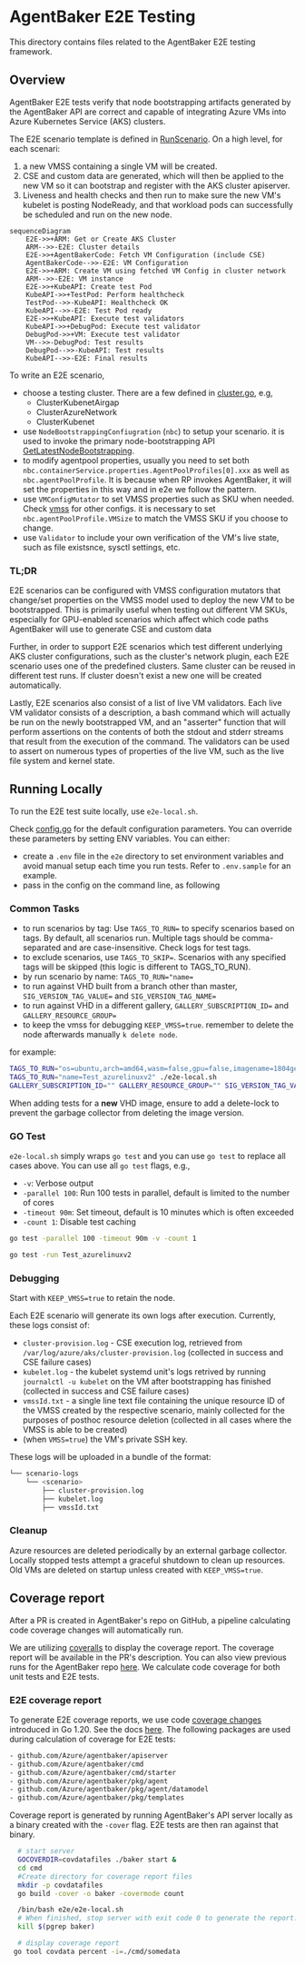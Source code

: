 # AgentBaker E2E Testing

This directory contains files related to the AgentBaker E2E testing framework.

## Overview

AgentBaker E2E tests verify that node bootstrapping artifacts generated by the AgentBaker API are correct and capable of integrating Azure VMs into Azure Kubernetes Service (AKS) clusters. 

The E2E scenario template is defined in [RunScenario](https://github.com/Azure/AgentBaker/blob/1b473cfedd7f9836a1d52ed7fff4c74c6b8a4442/e2e/scenario_helpers_test.go#L83).
On a high level, for each scenari:

1. a new VMSS containing a single VM will be created.
2. CSE and custom data are generated, which will then be applied to the new VM so it can bootstrap and register with the AKS cluster apiserver.
3. Liveness and health checks and then run to make sure the new VM's kubelet is posting NodeReady, and that workload pods can successfully be scheduled and run on the new node.

```mermaid
sequenceDiagram
    E2E->>+ARM: Get or Create AKS Cluster
    ARM-->>-E2E: Cluster details
    E2E->>+AgentBakerCode: Fetch VM Configuration (include CSE)
    AgentBakerCode-->>-E2E: VM Configuration
    E2E->>+ARM: Create VM using fetched VM Config in cluster network
    ARM-->>-E2E: VM instance
    E2E->>+KubeAPI: Create test Pod
    KubeAPI->>+TestPod: Perform healthcheck
    TestPod-->>-KubeAPI: Healthcheck OK
    KubeAPI-->>-E2E: Test Pod ready
    E2E->>+KubeAPI: Execute test validators
    KubeAPI->>+DebugPod: Execute test validator
    DebugPod->>+VM: Execute test validator
    VM-->>-DebugPod: Test results
    DebugPod-->>-KubeAPI: Test results
    KubeAPI-->>-E2E: Final results
```

To write an E2E scenario,

- choose a testing cluster. There are a few defined in [cluster.go](https://github.com/Azure/AgentBaker/blob/dev/e2e/cluster.go), e.g,
  - ClusterKubenetAirgap
  - ClusterAzureNetwork
  - ClusterKubenet
- use `NodeBootstrappingConfiugration` (`nbc`) to setup your scenario. it is used to invoke the primary node-bootstrapping API [GetLatestNodeBootstrapping](https://github.com/Azure/AgentBaker/blob/2e730b5a498c5be9b082d912fd08ac9346582db9/pkg/agent/bakerapi.go#L14).
- to modify agentpool properties, usually you need to set both `nbc.containerService.properties.AgentPoolProfiles[0].xxx` as well as `nbc.agentPoolProfile`. It is because when RP invokes AgentBaker, it will set the properties in this way and in e2e we follow the pattern.
- use `VMConfigMutator` to set VMSS properties such as SKU when needed.  Check [vmss](https://github.com/Azure/AgentBaker/blob/dev/e2e/vmss.go) for other configs.
it is necessary to set `nbc.agentPoolProfile.VMSize` to match the VMSS SKU if you choose to change.
- use `Validator` to include your own verification of the VM's live state, such as file existsnce, sysctl settings, etc.

### TL;DR

E2E scenarios can be configured with VMSS configuration mutators that change/set properties on the VMSS model used to deploy the new VM to be bootstrapped. This is primarily useful when testing out different VM SKUs, especially for GPU-enabled scenarios which affect which code paths AgentBaker will use to generate CSE and custom data

Further, in order to support E2E scenarios which test different underlying AKS cluster configurations, such as the cluster's network plugin, each E2E scenario uses one of the predefined clusters. Same cluster can be reused in different test runs. If cluster doesn't exist a new one will be created automatically.

Lastly, E2E scenarios also consist of a list of live VM validators. Each live VM validator consists of a description, a bash command which will actually be run on the newly bootstrapped VM, and an "asserter" function that will perform assertions on the contents of both the stdout and stderr streams that result from the execution of the command. The validators can be used to assert on numerous types of properties of the live VM, such as the live file system and kernel state.

## Running Locally

To run the E2E test suite locally, use `e2e-local.sh`.

Check [config.go](config/config.go) for the default configuration parameters. You can override these parameters by setting ENV variables. You can either:

- create a `.env` file in the `e2e` directory to set environment variables and avoid manual setup each time you run tests. Refer to `.env.sample` for an example.
- pass in the config on the command line, as following

### Common Tasks

- to run scenarios by tag: Use `TAGS_TO_RUN=` to specify scenarios based on tags. By default, all scenarios run. Multiple tags should be comma-separated and are case-insensitive. Check logs for test tags.
- to exclude scenarios, use `TAGS_TO_SKIP=`. Scenarios with any specified tags will be skipped (this logic is different to TAGS_TO_RUN).
- by run scenario by name: `TAGS_TO_RUN="name=`
- to run against VHD built from a branch other than master, `SIG_VERSION_TAG_VALUE=` and `SIG_VERSION_TAG_NAME=`
- to run against VHD in a different gallery, `GALLERY_SUBSCRIPTION_ID=` and `GALLERY_RESOURCE_GROUP=`
- to keep the vmss for debugging `KEEP_VMSS=true`. remember to delete the node afterwards manually `k delete node`.

for example:

```bash
TAGS_TO_RUN="os=ubuntu,arch=amd64,wasm=false,gpu=false,imagename=1804gen2containerd" ./e2e-local.sh
TAGS_TO_RUN="name=Test_azurelinuxv2" ./e2e-local.sh 
GALLERY_SUBSCRIPTION_ID="" GALLERY_RESOURCE_GROUP="" SIG_VERSION_TAG_VALUE="refs/pull/<PR_Number>/merge" TAGS_TO_RUN="name=" ./e2e-local.sh
```

When adding tests for a **new** VHD image, ensure to add a delete-lock to prevent the garbage collector from deleting the image version.

### GO Test

`e2e-local.sh` simply wraps `go test` and you can use `go test` to replace all cases above. You can use all `go test` flags, e.g.,

- `-v`: Verbose output
- `-parallel 100`: Run 100 tests in parallel, default is limited to the number of cores
- `-timeout 90m`: Set timeout, default is 10 minutes which is often exceeded
- `-count 1`: Disable test caching

```bash
go test -parallel 100 -timeout 90m -v -count 1

go test -run Test_azurelinuxv2 
```

### Debugging

Start with `KEEP_VMSS=true` to retain the node.

Each E2E scenario will generate its own logs after execution. Currently, these logs consist of:

- `cluster-provision.log` - CSE execution log, retrieved from `/var/log/azure/aks/cluster-provision.log` (collected in
  success and CSE failure cases)
- `kubelet.log` - the kubelet systemd unit's logs retrived by running `journalctl -u kubelet` on the VM after
  bootstrapping has finished (collected in success and CSE failure cases)
- `vmssId.txt` - a single line text file containing the unique resource ID of the VMSS created by the respective
  scenario, mainly collected for the purposes of posthoc resource deletion (collected in all cases where the VMSS is
  able to be created)
- (when `VMSS=true`) the VM's private SSH key.

These logs will be uploaded in a bundle of the format:

```bash
└── scenario-logs
    └── <scenario>
        ├── cluster-provision.log
        ├── kubelet.log
        ├── vmssId.txt
```

### Cleanup

Azure resources are deleted periodically by an external garbage collector. Locally stopped tests attempt a graceful shutdown to clean up resources. Old VMs are deleted on startup unless created with `KEEP_VMSS=true`.

## Coverage report

After a PR is created in AgentBaker's repo on GitHub, a pipeline calculating code coverage changes will automatically run.

We are utilizing [coveralls](https://coveralls.io/) to display the coverage report. The coverage report will be available in the PR's description.
You can also view previous runs for the AgentBaker repo [here](https://coveralls.io/github/Azure/AgentBaker). We calculate code coverage for both unit tests and E2E tests.

### E2E coverage report

To generate E2E coverage reports, we use code [coverage changes](https://go.dev/blog/integration-test-coverage) introduced in Go 1.20. See the docs [here](https://go.dev/testing/coverage/#panicprof). The following packages are used during calculation of coverage for E2E tests:

```sh
- github.com/Azure/agentbaker/apiserver
- github.com/Azure/agentbaker/cmd
- github.com/Azure/agentbaker/cmd/starter
- github.com/Azure/agentbaker/pkg/agent
- github.com/Azure/agentbaker/pkg/agent/datamodel
- github.com/Azure/agentbaker/pkg/templates
```

Coverage report is generated by running AgentBaker's API server locally as a binary created with the `-cover` flag. E2E tests are then ran against that binary.

```bash
  # start server
  GOCOVERDIR=covdatafiles ./baker start &  
  cd cmd
  #Create directory for coverage report files
  mkdir -p covdatafiles
  go build -cover -o baker -covermode count

  /bin/bash e2e/e2e-local.sh
  # When finished, stop server with exit code 0 to generate the report.
  kill $(pgrep baker)

  # display coverage report
 go tool covdata percent -i=./cmd/somedata

```
